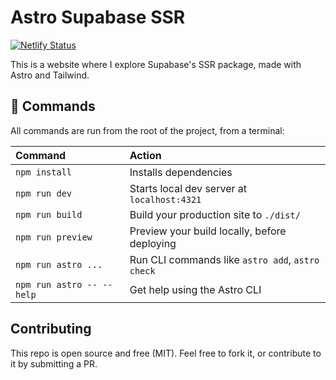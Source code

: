# Astro Supabase SSR

[![Netlify Status](https://api.netlify.com/api/v1/badges/ac1b7b40-17e3-4abf-8571-a3c7cf59f27f/deploy-status)](https://app.netlify.com/sites/super-piroshki-a73f6c/deploys)

This is a website where I explore Supabase's SSR package, made with Astro and Tailwind.

## 🧞 Commands

All commands are run from the root of the project, from a terminal:

| Command                   | Action                                           |
| :------------------------ | :----------------------------------------------- |
| `npm install`             | Installs dependencies                            |
| `npm run dev`             | Starts local dev server at `localhost:4321`      |
| `npm run build`           | Build your production site to `./dist/`          |
| `npm run preview`         | Preview your build locally, before deploying     |
| `npm run astro ...`       | Run CLI commands like `astro add`, `astro check` |
| `npm run astro -- --help` | Get help using the Astro CLI                     |

## Contributing

This repo is open source and free (MIT). Feel free to fork it, or contribute to it by submitting a PR.
